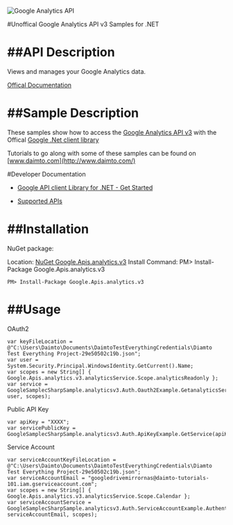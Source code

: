 ﻿![Google Analytics API](https://www.google.com/images/icons/product/analytics-32.png)

#Unoffical Google Analytics API v3 Samples for .NET  

##API Description
=============

Views and manages your Google Analytics data.

[Offical Documentation](https://developers.google.com/analytics/)

##Sample Description
=============

These samples show how to access the [Google Analytics API v3](https://developers.google.com/analytics/) with the Offical [Google .Net client library](https://github.com/google/google-api-dotnet-client)

Tutorials to go along with some of these samples can be found on [www.daimto.com](http://www.daimto.com/)

#Developer Documentation

* [Google API client Library for .NET - Get Started](https://developers.google.com/api-client-library/dotnet/get_started)

* [Supported APIs](https://developers.google.com/api-client-library/dotnet/apis/)

##Installation
=================================

NuGet package:

Location: [NuGet Google.Apis.analytics.v3](https://www.nuget.org/packages/Google.Apis.analytics.v3)
Install Command: PM>  Install-Package Google.Apis.analytics.v3

```
PM> Install-Package Google.Apis.analytics.v3
```

##Usage
=================================

OAuth2
```
var keyFileLocation = @"C:\Users\Daimto\Documents\DaimtoTestEverythingCredentials\Diamto Test Everything Project-29e50502c19b.json";
var user = System.Security.Principal.WindowsIdentity.GetCurrent().Name;
var scopes = new String[] { Google.Apis.analytics.v3.analyticsService.Scope.analyticsReadonly };
var service = GoogleSamplecSharpSample.analyticsv3.Auth.Oauth2Example.GetanalyticsService(keyFileLocation, user, scopes);
```
Public API Key
```
var apiKey = "XXXX";
var servicePublicKey = GoogleSamplecSharpSample.analyticsv3.Auth.ApiKeyExample.GetService(apiKey);
```
Service Account
```
var serviceAccountKeyFileLocation = @"C:\Users\Daimto\Documents\DaimtoTestEverythingCredentials\Diamto Test Everything Project-29e50502c19b.json";
var serviceAccountEmail = "googledrivemirrornas@daimto-tutorials-101.iam.gserviceaccount.com";
var scopes = new String[] { Google.Apis.analytics.v3.analyticsService.Scope.Calendar };            
var serviceAccountService = GoogleSamplecSharpSample.analyticsv3.Auth.ServiceAccountExample.AuthenticateServiceAccount(serviceAccountKeyFileLocation, serviceAccountEmail, scopes);
```
